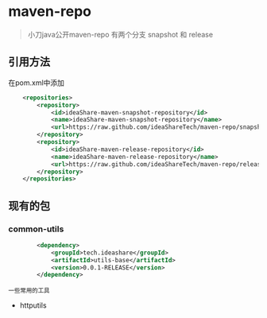 # maven-repo

> 小刀java公开maven-repo  有两个分支 snapshot 和 release
>

## 引用方法

在pom.xml中添加

```xml
    <repositories>
        <repository>
            <id>ideaShare-maven-snapshot-repository</id>
            <name>ideaShare-maven-snapshot-repository</name>
            <url>https://raw.github.com/ideaShareTech/maven-repo/snapshot/</url>
        </repository>
        <repository>
            <id>ideaShare-maven-release-repository</id>
            <name>ideaShare-maven-release-repository</name>
            <url>https://raw.github.com/ideaShareTech/maven-repo/release/</url>
        </repository>
    </repositories>
```



## 现有的包

### common-utils

```xml
        <dependency>
            <groupId>tech.ideashare</groupId>
            <artifactId>utils-base</artifactId>
            <version>0.0.1-RELEASE</version>
        </dependency>
```

`一些常用的工具`

- httputils
